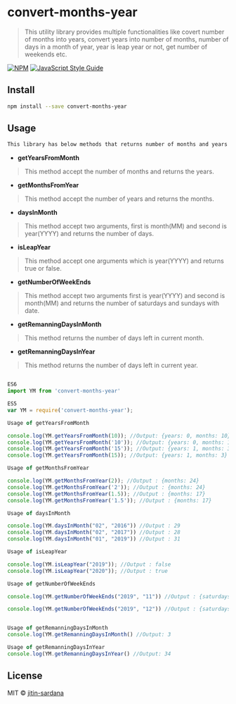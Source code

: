# convert-months-year

> This utility library provides multiple functionalities like covert number of months into years, convert years into number of months, number of days in a month of year, year is leap year or not, get number of weekends etc.

[![NPM](https://img.shields.io/npm/v/convert-months-year.svg)](https://www.npmjs.com/package/convert-months-year) [![JavaScript Style Guide](https://img.shields.io/badge/code_style-standard-brightgreen.svg)](https://standardjs.com)

## Install

```bash
npm install --save convert-months-year
```

## Usage

```bash
This library has below methods that returns number of months and years as Object.
```
- **getYearsFromMonth**
> This method accept the number of months and returns the years.

- **getMonthsFromYear**
> This method accept the number of years and returns the months.

- **daysInMonth**
> This method accept two arguments, first is month(MM) and second is year(YYYY) and returns the number of days.

- **isLeapYear**
> This method accept one arguments which is year(YYYY) and returns true or false.

- **getNumberOfWeekEnds**
> This method accept two arguments first is year(YYYY) and second is month(MM) and returns the number of saturdays and sundays with date.

- **getRemanningDaysInMonth**
> This method returns the number of days left in current month.

- **getRemanningDaysInYear**
> This method returns the number of days left in current year.

```jsx

ES6
import YM from 'convert-months-year'

ES5
var YM = require('convert-months-year');

Usage of getYearsFromMonth

console.log(YM.getYearsFromMonth(10)); //Output: {years: 0, months: 10}
console.log(YM.getYearsFromMonth('10')); //Output: {years: 0, months: 10}
console.log(YM.getYearsFromMonth('15')); //Output: {years: 1, months: 3}
console.log(YM.getYearsFromMonth(15)); //Output: {years: 1, months: 3}

Usage of getMonthsFromYear

console.log(YM.getMonthsFromYear(2)); //Output : {months: 24}
console.log(YM.getMonthsFromYear('2')); //Output : {months: 24}
console.log(YM.getMonthsFromYear(1.5)); //Output : {months: 17}
console.log(YM.getMonthsFromYear('1.5')); //Output : {months: 17}

Usage of daysInMonth

console.log(YM.daysInMonth("02", "2016")) //Output : 29
console.log(YM.daysInMonth("02", "2017")) //Output : 28
console.log(YM.daysInMonth("01", "2019")) //Output : 31

Usage of isLeapYear

console.log(YM.isLeapYear("2019")); //Output : false
console.log(YM.isLeapYear("2020")); //Output : true

Usage of getNumberOfWeekEnds

console.log(YM.getNumberOfWeekEnds("2019", "11")) //Output : {saturdays: 5, sundays: 4, saturdaysDates: Array(5), sundaysDates: Array(4)}

console.log(YM.getNumberOfWeekEnds("2019", "12")) //Output : {saturdays: 4, sundays: 5, saturdaysDates: Array(4), sundaysDates: Array(5)}


Usage of getRemanningDaysInMonth
console.log(YM.getRemanningDaysInMonth() //Output: 3

Usage of getRemanningDaysInYear
console.log(YM.getRemanningDaysInYear() //Output: 34

```

## License

MIT © [jitin-sardana](https://github.com/jitin-sardana)
